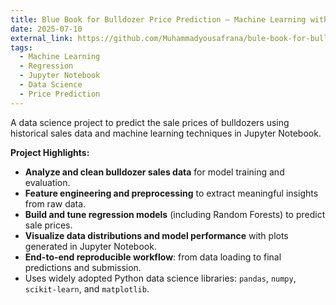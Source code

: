```yaml
---
title: Blue Book for Bulldozer Price Prediction – Machine Learning with Jupyter Notebook
date: 2025-07-10
external_link: https://github.com/Muhammadyousafrana/bule-book-for-bulldozer-price-prediction
tags:
  - Machine Learning
  - Regression
  - Jupyter Notebook
  - Data Science
  - Price Prediction
---
```


A data science project to predict the sale prices of bulldozers using historical sales data and machine learning techniques in Jupyter Notebook.

<!--more-->

**Project Highlights:**
- **Analyze and clean bulldozer sales data** for model training and evaluation.
- **Feature engineering and preprocessing** to extract meaningful insights from raw data.
- **Build and tune regression models** (including Random Forests) to predict sale prices.
- **Visualize data distributions and model performance** with plots generated in Jupyter Notebook.
- **End-to-end reproducible workflow**: from data loading to final predictions and submission.
- Uses widely adopted Python data science libraries: `pandas`, `numpy`, `scikit-learn`, and `matplotlib`.